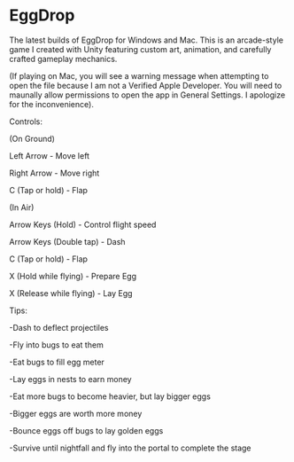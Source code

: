 # EggDrop
The latest builds of EggDrop for Windows and Mac. This is an arcade-style game I created with Unity featuring custom art, animation, and carefully crafted gameplay mechanics.

(If playing on Mac, you will see a warning message when attempting to open the file because I am not a Verified Apple Developer. You will need to maunally allow permissions to open the app in General Settings. I apologize for the inconvenience).

Controls:

(On Ground)

Left Arrow - Move left

Right Arrow - Move right

C (Tap or hold) - Flap

(In Air)

Arrow Keys (Hold) - Control flight speed

Arrow Keys (Double tap) - Dash

C (Tap or hold) - Flap

X (Hold while flying) - Prepare Egg

X (Release while flying) - Lay Egg



Tips:

-Dash to deflect projectiles

-Fly into bugs to eat them

-Eat bugs to fill egg meter

-Lay eggs in nests to earn money

-Eat more bugs to become heavier, but lay bigger eggs

-Bigger eggs are worth more money

-Bounce eggs off bugs to lay golden eggs

-Survive until nightfall and fly into the portal to complete the stage
